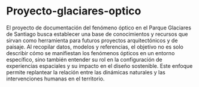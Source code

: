 # Proyecto-glaciares-optico
El proyecto de documentación del fenómeno óptico en el Parque Glaciares de Santiago busca establecer una base de conocimientos y recursos que sirvan como herramienta para futuros proyectos arquitectónicos y de paisaje. Al recopilar datos, modelos y referencias, el objetivo no es solo describir cómo se manifiestan los fenómenos ópticos en un entorno específico, sino también entender su rol en la configuración de experiencias espaciales y su impacto en el diseño sostenible. Este enfoque permite replantear la relación entre las dinámicas naturales y las intervenciones humanas en el territorio.
